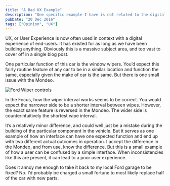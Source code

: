 ```yaml
---
title: "A Bad UX Example"
description: "One specific example I have is not related to the digital world at all. I own two models of Ford (a Mondeo and a Focus). Being the same brand of car, and close enough in age, I would expect there to be some crossover in the parts used."
pubDate: "20 Dec 2016"
tags: ["Opinion", "UX"]
---
```


UX, or User Experience is now often used in context with a digital experience of end-users. It has existed for as long as we have been building anything. Obviously this is a massive subject area, and too vast to cover off in a single blog post.

One particular function of this car is the window wipers. You’d expect this fairly routine feature of any car to be in a similar location and function the same, especially given the make of car is the same. But there is one small issue with the Mondeo.

![Ford Wiper controls](/blog-imgs/001-ford-wiper.jpg)

In the Focus, how the wiper interval works seems to be correct. You would expect the narrower side to be a shorter interval between wipes. However, the exact same feature is reversed in the Mondeo. The wider side is counterintuitively the shortest wipe interval.

It’s a relatively minor difference, and could well just be a mistake during the building of the particular component in the vehicle. But it serves as one example of how an interface can have one expected function and end up with two different actual outcomes in operation. I accept the difference in the Mondeo, and from use, know the difference. But this is a small example of how a user can be confused by a simple interface. When inconsistencies like this are present, it can lead to a poor user experience.

Does it annoy me enough to take it back to my local Ford garage to be fixed? No. I’d probably be charged a small fortune to most likely replace half of the car with new parts.
